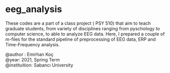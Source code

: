 # eeg_analysis

These codes are a part of a class project ( PSY 510) that aim to teach graduate students, from variety of disciplines ranging from pyschology to computer science, to able to analyze EEG data. Here, I prepared a couple of m-files for the standard pipeline of preprocessing of EEG data, ERP and Time-Frequency analysis.

@author : Emirhan Koç <br/>
@year: 2021, Spring Term <br/>
@instituition: Sabancı University
